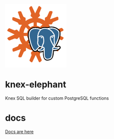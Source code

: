 <img src="./logo.png" width="200" align="center"/>

# knex-elephant
Knex SQL builder for custom PostgreSQL functions

# docs

[Docs are here](./docs.md)
